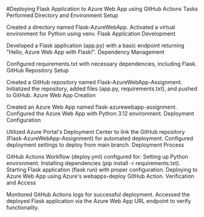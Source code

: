 #Deploying Flask Application to Azure Web App using GitHub Actions
Tasks Performed
Directory and Environment Setup

Created a directory named Flask-AzureWebApp.
Activated a virtual environment for Python using venv.
Flask Application Development

Developed a Flask application (app.py) with a basic endpoint returning "Hello, Azure Web App with Flask!".
Dependency Management

Configured requirements.txt with necessary dependencies, including Flask.
GitHub Repository Setup

Created a GitHub repository named Flask-AzureWebApp-Assignment.
Initialized the repository, added files (app.py, requirements.txt), and pushed to GitHub.
Azure Web App Creation

Created an Azure Web App named flask-azurewebapp-assignment.
Configured the Azure Web App with Python 3.12 environment.
Deployment Configuration

Utilized Azure Portal's Deployment Center to link the GitHub repository (Flask-AzureWebApp-Assignment) for automated deployment.
Configured deployment settings to deploy from main branch.
Deployment Process

GitHub Actions Workflow (deploy.yml) configured for:
Setting up Python environment.
Installing dependencies (pip install -r requirements.txt).
Starting Flask application (flask run) with proper configuration.
Deploying to Azure Web App using Azure's webapps-deploy GitHub Action.
Verification and Access

Monitored GitHub Actions logs for successful deployment.
Accessed the deployed Flask application via the Azure Web App URL endpoint to verify functionality.
